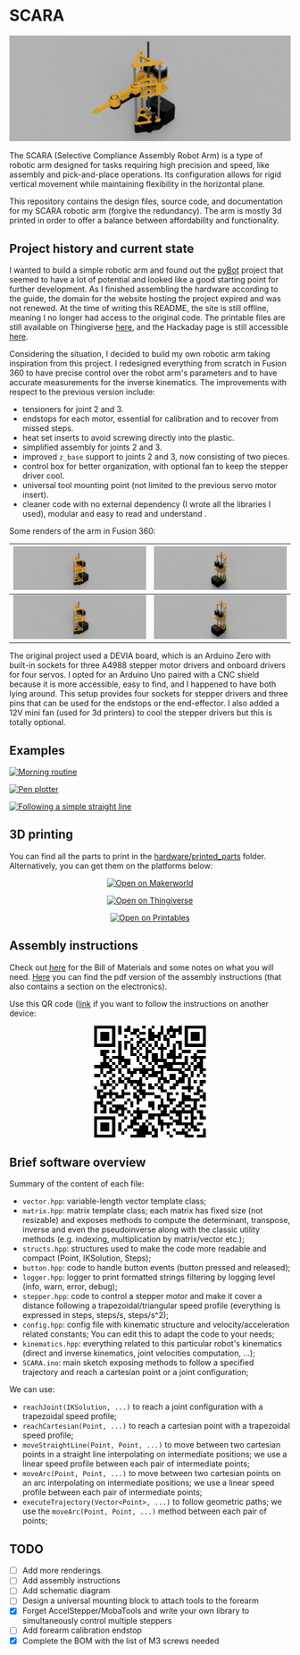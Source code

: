 # SCARA

![Preview](media/preview.png)

The SCARA (Selective Compliance Assembly Robot Arm) is a type of robotic arm designed for tasks requiring high precision and speed, like assembly and pick-and-place operations. Its configuration allows for rigid vertical movement while maintaining flexibility in the horizontal plane. 

This repository contains the design files, source code, and documentation for my SCARA robotic arm (forgive the redundancy). The arm is mostly 3d printed in order to offer a balance between affordability and functionality.

## Project history and current state

I wanted to build a simple robotic arm and found out the [pyBot](https://jjrobots.com/) project that seemed to have a lot of potential and looked like a good starting point for further development. As I finished assembling the hardware according to the guide, the domain for the website hosting the project expired and was not renewed. At the time of writing this README, the site is still offline, meaning I no longer had access to the original code. The printable files are still available on Thingiverse [here](https://www.thingiverse.com/thing:4579405), and the Hackaday page is still accessible [here](https://hackaday.io/project/175419-pybot-scara-robotic-arm-3d-printed-python).

Considering the situation, I decided to build my own robotic arm taking inspiration from this project. I redesigned everything from scratch in Fusion 360 to have precise control over the robot arm's parameters and to have accurate measurements for the inverse kinematics. The improvements with respect to the previous version include:

- tensioners for joint 2 and 3.
- endstops for each motor, essential for calibration and to recover from missed steps.
- heat set inserts to avoid screwing directly into the plastic.
- simplified assembly for joints 2 and 3.
- improved `z_base` support to joints 2 and 3, now consisting of two pieces.
- control box for better organization, with optional fan to keep the stepper driver cool.
- universal tool mounting point (not limited to the previous servo motor insert).
- cleaner code with no external dependency (I wrote all the libraries I used), modular and easy to read and understand .

Some renders of the arm in Fusion 360:

| ![Rendering 0](media/renderings/rendering_0.png) | ![Rendering 1](media/renderings/rendering_1.png) |
|--------------------------------------------------|--------------------------------------------------|
| ![Rendering 2](media/renderings/rendering_0.png) | ![Rendering 3](media/renderings/rendering_1.png) |

The original project used a DEVIA board, which is an Arduino Zero with built-in sockets for three A4988 stepper motor drivers and onboard drivers for four servos. I opted for an Arduino Uno paired with a CNC shield because it is more accessible, easy to find, and I happened to have both lying around. This setup provides four sockets for stepper drivers and three pins that can be used for the endstops or the end-effector. I also added a 12V mini fan (used for 3d printers) to cool the stepper drivers but this is totally optional. 

## Examples

[![Morning routine](https://img.youtube.com/vi/YOUTUBE_VIDEO_ID_HERE/0.jpg)](https://www.youtube.com/watch?v=YOUTUBE_VIDEO_ID_HERE)

[![Pen plotter](https://img.youtube.com/vi/YOUTUBE_VIDEO_ID_HERE/0.jpg)](https://www.youtube.com/watch?v=YOUTUBE_VIDEO_ID_HERE)

[![Following a simple straight line](https://img.youtube.com/vi/YOUTUBE_VIDEO_ID_HERE/0.jpg)](https://www.youtube.com/watch?v=YOUTUBE_VIDEO_ID_HERE)

## 3D printing

You can find all the parts to print in the [hardware/printed_parts](/hardware/printed_parts) folder. Alternatively, you can get them on the platforms below: 

<p align="center">
  <a href="https://makerworld.com/en/models/572256#profileId-492414">
    <img src="https://gist.githubusercontent.com/ggldnl/0cb170e629d8188959e9c26c36bc32bd/raw/button_makerworld_fixed_w200_h50.png" alt="Open on Makerworld"/>
  </a>
</p>

<p align="center">
  <a href="https://www.thingiverse.com/thing:6743905">
    <img src="https://gist.githubusercontent.com/ggldnl/0cb170e629d8188959e9c26c36bc32bd/raw/button_thingiverse_fixed_w200_h50.png" alt="Open on Thingiverse"/>
  </a>
</p>

<p align="center">
  <a href="https://www.printables.com/en">
    <img src="https://gist.githubusercontent.com/ggldnl/0cb170e629d8188959e9c26c36bc32bd/raw/button_printables_fixed_w200_h50.png" alt="Open on Printables"/>
  </a>
</p>

## Assembly instructions

Check out [here](/hardware/BOM.md) for the Bill of Materials and some notes on what you will need. [Here](/hardware/assembly.pdf) you can find the pdf version of the assembly instructions (that also contains a section on the electronics).

Use this QR code ([link](https://instructions.online/?id=12092-scara) if you want to follow the instructions on another device:

<p align="center">
  <img src="media/cadasio.png"/>
</p>

<!--
<p align="center">
  <a href="https://instructions.online/?id=12092-scara">
    <img src="https://gist.githubusercontent.com/ggldnl/0cb170e629d8188959e9c26c36bc32bd/raw/button_assembly-instructions_fixed_w300_h50.png" alt="Assembly instructions"/>
  </a>
</p>
-->

<!--
## Electronics

<p align="center">
  <img src="media/electronics_stepper_motors.png"/>
</p>

Note:
- Sometimes the cables can have a different color order at the extrema; you should match the connections in this picture;
- Use 3 jumpers for each stepper driver to set the microstepping to 16 (this is what is currently in the config)
  or change the `MICROSTEPPING` value in the config;

<p align="center">
    <img src="media/electronics_limit_switches.png"/>
</p>

After assembling everything and putting together the electronics: download the project > open `software/SCARA/SCARA.ino` from the arduino IDE > compile and upload to the arduino.

-->

## Brief software overview

Summary of the content of each file:

- `vector.hpp`: variable-length vector template class;
- `matrix.hpp`: matrix template class; each matrix has fixed size (not resizable) and exposes methods to compute the determinant, transpose, inverse and even the pseudoinverse along with the classic utility methods   (e.g. indexing, multiplication by matrix/vector etc.);
- `structs.hpp`: structures used to make the code more readable and compact (Point, IKSolution, Steps);
- `button.hpp`: code to handle button events (button pressed and released);
- `logger.hpp`: logger to print formatted strings filtering by logging level (info, warn, error, debug);
- `stepper.hpp`: code to control a stepper motor and make it cover a distance following a trapezoidal/triangular speed profile (everything is expressed in steps, steps/s, steps/s^2);
- `config.hpp`: config file with kinematic structure and velocity/acceleration related constants; You can edit this to adapt the code to your needs;
- `kinematics.hpp`: everything related to this particular robot's kinematics (direct and inverse kinematics, joint velocities computation, ...);
- `SCARA.ino`: main sketch exposing methods to follow a specified trajectory and reach a cartesian point or a joint configuration;

We can use:
- `reachJoint(IKSolution, ...)` to reach a joint configuration with a trapezoidal speed profile;
- `reachCartesian(Point, ...)` to reach a cartesian point with a trapezoidal speed profile;
- `moveStraightLine(Point, Point, ...)` to move between two cartesian points in a straight line interpolating on intermediate positions; we use a linear speed profile between each pair of intermediate points;
- `moveArc(Point, Point, ...)` to move between two cartesian points on an arc interpolating on intermediate positions; we use a linear speed profile between each pair of intermediate points;
- `executeTrajectory(Vector<Point>, ...)` to follow geometric paths; we use the `moveArc(Point, Point, ...)` method between each pair of points; 

<!--
A trajectory is a geometric path + a timing law. In our case things are much simpler and a trajectory is assumed to be a list of points to be reached one after another with a certain velocity (in steps/s). Even if the code to compute joint velocities and thus realize a particular end effector velocity is partially there, I'm not using it (yet?). 

To define your trajectory, replace the section in `SCARA.ino` where the points are added to the trajectory vector. The points in the following example describe a circular trajectory with radius 0.05, center (0.12, 0) and z=0.05 meters:

```cpp
  // Circle (10 points) with radius 0.05  and center (0.12, 0) [meters]
  trajectory.pushBack(Point(0.17, 0.00, 0.05));
  trajectory.pushBack(Point(0.16, 0.03, 0.05));
  trajectory.pushBack(Point(0.14, 0.05, 0.05));
  trajectory.pushBack(Point(0.10, 0.05, 0.05));
  trajectory.pushBack(Point(0.08, 0.03, 0.05));
  trajectory.pushBack(Point(0.07, 0.00, 0.05));
  trajectory.pushBack(Point(0.08, -0.03, 0.05));
  trajectory.pushBack(Point(0.10, -0.05, 0.05));
  trajectory.pushBack(Point(0.14, -0.05, 0.05));
  trajectory.pushBack(Point(0.16, -0.03, 0.05));
```

Calling `executeTrajectory(trajectory)` after this will make the robot execute the trajectory (if feasible i.e. all points are within the reachable workspace and the velocities and acceleration are well conditioned). By default the velocities and acceleration used are the ones defined in the `config.cpp` file but can bypassed using the `executeTrajectory` method's parameters.

-->

## TODO

- [ ] Add more renderings
- [ ] Add assembly instructions
- [ ] Add schematic diagram
- [ ] Design a universal mounting block to attach tools to the forearm
- [x] Forget AccelStepper/MobaTools and write your own library to simultaneously control multiple steppers
- [ ] Add forearm calibration endstop
- [x] Complete the BOM with the list of M3 screws needed
